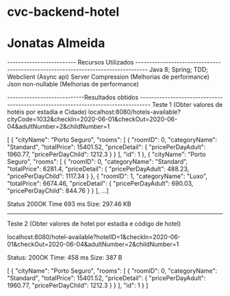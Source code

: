 # cvc-backend-hotel

# Jonatas Almeida

------------------------- Recursos Utilizados ----------------------------------------------------------------------------------
Java 8;
Spring;
TDD;
Webclient (Async api)
Server Compression (Melhorias de performance)
Json non-nullable (Melhorias de performance)

----------------------------Resultados obtidos ----------------------------------------------------------------------------------
Teste 1 (Obter valores de hotéis por estadia e Cidade) 
localhost:8080/hotels-available?cityCode=1032&checkIn=2020-06-01&checkOut=2020-06-04&adultNumber=2&childNumber=1

[
    {
        "cityName": "Porto Seguro",
        "rooms": [
            {
                "roomID": 0,
                "categoryName": "Standard",
                "totalPrice": 15401.52,
                "priceDetail": {
                    "pricePerDayAdult": 1960.77,
                    "pricePerDayChild": 1212.3
                }
            }
        ],
        "id": 1
    },
    {
        "cityName": "Porto Seguro",
        "rooms": [
            {
                "roomID": 0,
                "categoryName": "Standard",
                "totalPrice": 6281.4,
                "priceDetail": {
                    "pricePerDayAdult": 488.23,
                    "pricePerDayChild": 1117.34
                }
            },
            {
                "roomID": 1,
                "categoryName": "Luxo",
                "totalPrice": 6674.46,
                "priceDetail": {
                    "pricePerDayAdult": 690.03,
                    "pricePerDayChild": 844.76
                }
            }
        ],
    ...]

Status 200OK
Time 693 ms
Size: 297.46 KB

---------------------------------------------------------------------------------------------------------------------
Teste 2 (Obter valores de hotel por estadia e código de hotel) 

localhost:8080/hotel-available?hotelID=1&checkIn=2020-06-01&checkOut=2020-06-04&adultNumber=2&childNumber=1

Status: 200OK
Time: 458 ms
Size: 387 B

[
    {
        "cityName": "Porto Seguro",
        "rooms": [
            {
                "roomID": 0,
                "categoryName": "Standard",
                "totalPrice": 15401.52,
                "priceDetail": {
                    "pricePerDayAdult": 1960.77,
                    "pricePerDayChild": 1212.3
                }
            }
        ],
        "id": 1
    }
]
